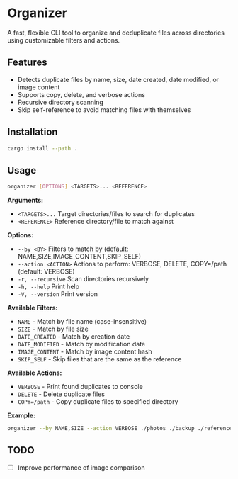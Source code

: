 # Organizer

A fast, flexible CLI tool to organize and deduplicate files across directories using customizable filters and actions.

## Features
- Detects duplicate files by name, size, date created, date modified, or image content
- Supports copy, delete, and verbose actions
- Recursive directory scanning
- Skip self-reference to avoid matching files with themselves

## Installation
```sh
cargo install --path .
```

## Usage
```sh
organizer [OPTIONS] <TARGETS>... <REFERENCE>
```

**Arguments:**
- `<TARGETS>...`        Target directories/files to search for duplicates
- `<REFERENCE>`         Reference directory/file to match against

**Options:**
- `--by <BY>`           Filters to match by (default: NAME,SIZE,IMAGE_CONTENT,SKIP_SELF)
- `--action <ACTION>`   Actions to perform: VERBOSE, DELETE, COPY=/path (default: VERBOSE)
- `-r, --recursive`     Scan directories recursively
- `-h, --help`          Print help
- `-V, --version`       Print version

**Available Filters:**
- `NAME` - Match by file name (case-insensitive)
- `SIZE` - Match by file size
- `DATE_CREATED` - Match by creation date
- `DATE_MODIFIED` - Match by modification date
- `IMAGE_CONTENT` - Match by image content hash
- `SKIP_SELF` - Skip files that are the same as the reference

**Available Actions:**
- `VERBOSE` - Print found duplicates to console
- `DELETE` - Delete duplicate files
- `COPY=/path` - Copy duplicate files to specified directory

**Example:**
```sh
organizer --by NAME,SIZE --action VERBOSE ./photos ./backup ./reference
```

## TODO
- [ ] Improve performance of image comparison
